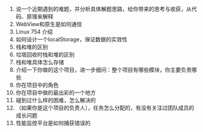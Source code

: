 1. 说一个近期遇到的难题，并分析具体解题思路，给你带来的思考与收获，从代码、原理来解释
2. WebView和原生是如何通信
3. Linux 754 介绍
4. 如何设计一个localStorage，保证数据的实效性
5. 栈和堆的区别
6. 垃圾回收时栈和堆的区别
7. 栈和堆具体怎么存储
8. 介绍一下你做的这个项目，进一步细问：整个项目有哪些模块，你主要负责哪些
9. 你在项目中的角色
10. 你在项目中做的最出彩的一个地方
11. 碰到过什么样的困难，怎么解决的
12. （如果你是这个项目的负责人），任务怎么分配的，有没有关注过团队成员的成长问题
13. 性能监控平台是如何捕获错误的
